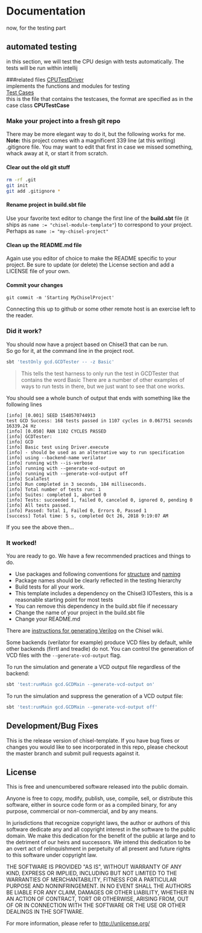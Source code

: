 Documentation
=======================

now, for the testing part

## automated testing
in this section, we will test the CPU design with tests automatically. The tests 
will be run within intellij

###related files
[CPUTestDriver](src/main/scala/cpu/testing/CPUTestDriver.scala)<br/>
implements the functions and modules for testing<br>
[Test Cases](src/main/scala/cpu/testing/TestCases.scala)<br>
this is the file that contains the testcases, the format are specified 
as in the case class **CPUTestCase**

### Make your project into a fresh git repo
There may be more elegant way to do it, but the following works for me. **Note:** this project comes with a magnificent 339 line (at this writing) .gitignore file.
 You may want to edit that first in case we missed something, whack away at it, or start it from scratch.
 
#### Clear out the old git stuff
```sh
rm -rf .git
git init
git add .gitignore *
```

#### Rename project in build.sbt file
Use your favorite text editor to change the first line of the **build.sbt** file
(it ships as ```name := "chisel-module-template"```) to correspond 
to your project.<br/>
Perhaps as ```name := "my-chisel-project"```

#### Clean up the README.md file
Again use you editor of choice to make the README specific to your project.
Be sure to update (or delete) the License section and add a LICENSE file of your own.

#### Commit your changes
```
git commit -m 'Starting MyChiselProject'
```
Connecting this up to github or some other remote host is an exercise left to the reader.

### Did it work?
You should now have a project based on Chisel3 that can be run.<br/>
So go for it, at the command line in the project root.
```sh
sbt 'testOnly gcd.GCDTester -- -z Basic'
```
>This tells the test harness to only run the test in GCDTester that contains the word Basic
There are a number of other examples of ways to run tests in there, but we just want to see that
one works.

You should see a whole bunch of output that ends with something like the following lines
```
[info] [0.001] SEED 1540570744913
test GCD Success: 168 tests passed in 1107 cycles in 0.067751 seconds 16339.24 Hz
[info] [0.050] RAN 1102 CYCLES PASSED
[info] GCDTester:
[info] GCD
[info] Basic test using Driver.execute
[info] - should be used as an alternative way to run specification
[info] using --backend-name verilator
[info] running with --is-verbose
[info] running with --generate-vcd-output on
[info] running with --generate-vcd-output off
[info] ScalaTest
[info] Run completed in 3 seconds, 184 milliseconds.
[info] Total number of tests run: 1
[info] Suites: completed 1, aborted 0
[info] Tests: succeeded 1, failed 0, canceled 0, ignored 0, pending 0
[info] All tests passed.
[info] Passed: Total 1, Failed 0, Errors 0, Passed 1
[success] Total time: 5 s, completed Oct 26, 2018 9:19:07 AM
```
If you see the above then...

### It worked!
You are ready to go. We have a few recommended practices and things to do.
* Use packages and following conventions for [structure](http://www.scala-sbt.org/0.13/docs/Directories.html) and [naming](http://docs.scala-lang.org/style/naming-conventions.html)
* Package names should be clearly reflected in the testing hierarchy
* Build tests for all your work.
* This template includes a dependency on the Chisel3 IOTesters, this is a reasonable starting point for most tests
* You can remove this dependency in the build.sbt file if necessary
* Change the name of your project in the build.sbt file
* Change your README.md

There are [instructions for generating Verilog](https://github.com/freechipsproject/chisel3/wiki/Frequently-Asked-Questions#get-me-verilog) on the Chisel wiki.

Some backends (verilator for example) produce VCD files by default, while other backends (firrtl and treadle) do not.
You can control the generation of VCD files with the `--generate-vcd-output` flag.

To run the simulation and generate a VCD output file regardless of the backend:
```bash
sbt 'test:runMain gcd.GCDMain --generate-vcd-output on'
```

To run the simulation and suppress the generation of a VCD output file:
```bash
sbt 'test:runMain gcd.GCDMain --generate-vcd-output off'
```

## Development/Bug Fixes
This is the release version of chisel-template. If you have bug fixes or
changes you would like to see incorporated in this repo, please checkout
the master branch and submit pull requests against it.

## License
This is free and unencumbered software released into the public domain.

Anyone is free to copy, modify, publish, use, compile, sell, or
distribute this software, either in source code form or as a compiled
binary, for any purpose, commercial or non-commercial, and by any
means.

In jurisdictions that recognize copyright laws, the author or authors
of this software dedicate any and all copyright interest in the
software to the public domain. We make this dedication for the benefit
of the public at large and to the detriment of our heirs and
successors. We intend this dedication to be an overt act of
relinquishment in perpetuity of all present and future rights to this
software under copyright law.

THE SOFTWARE IS PROVIDED "AS IS", WITHOUT WARRANTY OF ANY KIND,
EXPRESS OR IMPLIED, INCLUDING BUT NOT LIMITED TO THE WARRANTIES OF
MERCHANTABILITY, FITNESS FOR A PARTICULAR PURPOSE AND NONINFRINGEMENT.
IN NO EVENT SHALL THE AUTHORS BE LIABLE FOR ANY CLAIM, DAMAGES OR
OTHER LIABILITY, WHETHER IN AN ACTION OF CONTRACT, TORT OR OTHERWISE,
ARISING FROM, OUT OF OR IN CONNECTION WITH THE SOFTWARE OR THE USE OR
OTHER DEALINGS IN THE SOFTWARE.

For more information, please refer to <http://unlicense.org/>
